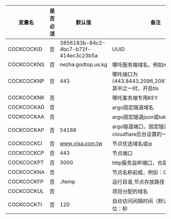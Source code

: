   | 变量名        | 是否必须 | 默认值 | 备注 |
  | ------------ | ------ | ------ | ------ |
  | COCKCOCKID   | 否 |   3856183b-84c2-4bc7-b72f-414ec3c23b5a      |UUID|
  | COCKCOCKNS   | 否 |   nezha.godtop.us.kg                        |哪吒服务端域名，例如nz.aaa.com|
  | COCKCOCKNP   | 否 |   443                                       |哪吒端口为{443,8443,2096,2087,2083,2053}其中之一时，开启tls|
  | COCKCOCKNK   | 否 |                                             |哪吒客务端专用KEY|
  | COCKCOCKAD   | 否 |                                             |argo固定隧道域名|
  | COCKCOCKAA   | 否 |                                             |argo固定隧道json或token|
  | COCKCOCKAP   | 否 |   54188                                     |argo隧道端口，固定隧道token需和cloudflare后台设置的一致|
  | COCKCOCKCI   | 否 |   www.visa.com.tw                           |节点优选域名或ip|
  | COCKCOCKCP   | 否 |   443	                                      |节点端口|
  | COCKCOCKPT   | 否 |   3000                                      |http服务监听端口，也是订阅端口|
  | COCKCOCKNA   | 否 |                                             |节点名称前缀，例如：Glitch，Replit |
  | COCKCOCKFP   | 否 |   ./temp	                                  |运行目录,节点存放路径|
  | COCKCOCKUL   | 否 |                                             |项目分配的域名|
  | COCKCOCKTI   | 否 |   120                                       |自动访问间隔时间（默认120秒）单位：秒|  
